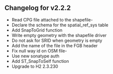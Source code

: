 ## Changelog for v2.2.2
- Read CPG file attached to the shapefile- 
- Declare the schema for the spatial_ref_sys table
- Add SnapToGrid function
- Write empty geometry with the shapefile driver
- Do not ask for SRID when geometry is empty
- Add the name of the file in the FGB header
- Fix null way id on OSM file- 
- Use new sonatype auth
- Add ST_SnapToSelf function
- Upgrade to H2 2.3.230